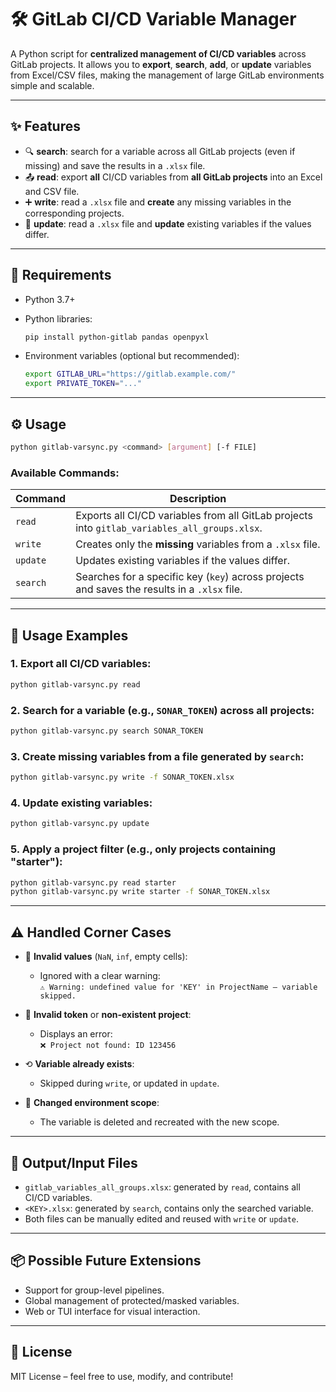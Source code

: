# 🛠️ GitLab CI/CD Variable Manager

A Python script for **centralized management of CI/CD variables** across GitLab projects. It allows you to **export**, **search**, **add**, or **update** variables from Excel/CSV files, making the management of large GitLab environments simple and scalable.

---

## ✨ Features

* 🔍 **search**: search for a variable across all GitLab projects (even if missing) and save the results in a `.xlsx` file.
* 📤 **read**: export **all** CI/CD variables from **all GitLab projects** into an Excel and CSV file.
* ➕ **write**: read a `.xlsx` file and **create** any missing variables in the corresponding projects.
* 🔄 **update**: read a `.xlsx` file and **update** existing variables if the values differ.

---

## 🥪 Requirements

* Python 3.7+

* Python libraries:

  ```bash
  pip install python-gitlab pandas openpyxl
  ```

* Environment variables (optional but recommended):

  ```bash
  export GITLAB_URL="https://gitlab.example.com/"
  export PRIVATE_TOKEN="..."
  ```

---

## ⚙️ Usage

```bash
python gitlab-varsync.py <command> [argument] [-f FILE]
```

### Available Commands:

| Command  | Description                                                                                           |
| -------- | ----------------------------------------------------------------------------------------------------- |
| `read`   | Exports all CI/CD variables from all GitLab projects into `gitlab_variables_all_groups.xlsx`.         |
| `write`  | Creates only the **missing** variables from a `.xlsx` file.                                           |
| `update` | Updates existing variables if the values differ.                                                      |
| `search` | Searches for a specific key (`key`) across projects and saves the results in a `.xlsx` file.          |

---

## 📁 Usage Examples

### 1. Export all CI/CD variables:

```bash
python gitlab-varsync.py read
```

### 2. Search for a variable (e.g., `SONAR_TOKEN`) across all projects:

```bash
python gitlab-varsync.py search SONAR_TOKEN
```

### 3. Create missing variables from a file generated by `search`:

```bash
python gitlab-varsync.py write -f SONAR_TOKEN.xlsx
```

### 4. Update existing variables:

```bash
python gitlab-varsync.py update
```

### 5. Apply a project filter (e.g., only projects containing "starter"):

```bash
python gitlab-varsync.py read starter
python gitlab-varsync.py write starter -f SONAR_TOKEN.xlsx
```

---

## ⚠️ Handled Corner Cases

* 🔶 **Invalid values** (`NaN`, `inf`, empty cells):

  * Ignored with a clear warning:  
    `⚠️ Warning: undefined value for 'KEY' in ProjectName – variable skipped.`

* 🚩 **Invalid token** or **non-existent project**:

  * Displays an error:  
    `❌ Project not found: ID 123456`

* ⟲ **Variable already exists**:

  * Skipped during `write`, or updated in `update`.

* 🔐 **Changed environment scope**:

  * The variable is deleted and recreated with the new scope.

---

## 📆 Output/Input Files

* `gitlab_variables_all_groups.xlsx`: generated by `read`, contains all CI/CD variables.
* `<KEY>.xlsx`: generated by `search`, contains only the searched variable.
* Both files can be manually edited and reused with `write` or `update`.

---

## 📦 Possible Future Extensions

* Support for group-level pipelines.
* Global management of protected/masked variables.
* Web or TUI interface for visual interaction.

---

## 📄 License

MIT License – feel free to use, modify, and contribute!
